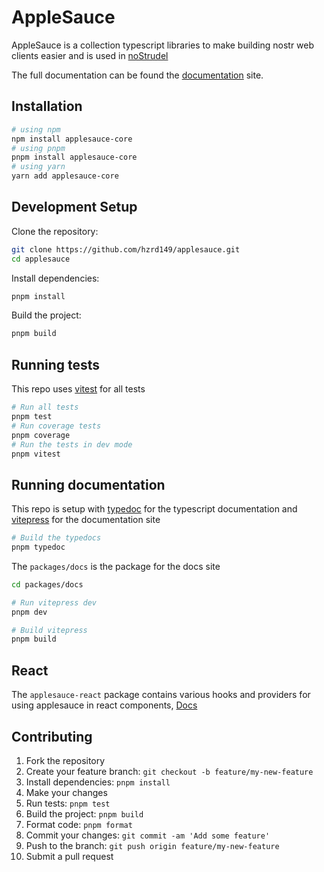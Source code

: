 # AppleSauce

AppleSauce is a collection typescript libraries to make building nostr web clients easier and is used in [noStrudel](https://github.com/hzrd149/nostrudel)

The full documentation can be found the [documentation](https://hzrd149.github.io/applesauce) site.

## Installation

```bash
# using npm
npm install applesauce-core
# using pnpm
pnpm install applesauce-core
# using yarn
yarn add applesauce-core
```

## Development Setup

Clone the repository:

```bash
git clone https://github.com/hzrd149/applesauce.git
cd applesauce
```

Install dependencies:

```bash
pnpm install
```

Build the project:

```bash
pnpm build
```

## Running tests

This repo uses [vitest](https://vitest.dev/) for all tests

```bash
# Run all tests
pnpm test
# Run coverage tests
pnpm coverage
# Run the tests in dev mode
pnpm vitest
```

## Running documentation

This repo is setup with [typedoc](https://typedoc.org/) for the typescript documentation and [vitepress](https://vitepress.dev/) for the documentation site

```bash
# Build the typedocs
pnpm typedoc
```

The `packages/docs` is the package for the docs site

```bash
cd packages/docs

# Run vitepress dev
pnpm dev

# Build vitepress
pnpm build
```

## React

The `applesauce-react` package contains various hooks and providers for using applesauce in react components, [Docs](https://hzrd149.github.io/applesauce/react/getting-started.html)

## Contributing

1. Fork the repository
2. Create your feature branch: `git checkout -b feature/my-new-feature`
3. Install dependencies: `pnpm install`
4. Make your changes
5. Run tests: `pnpm test`
6. Build the project: `pnpm build`
7. Format code: `pnpm format`
8. Commit your changes: `git commit -am 'Add some feature'`
9. Push to the branch: `git push origin feature/my-new-feature`
10. Submit a pull request
